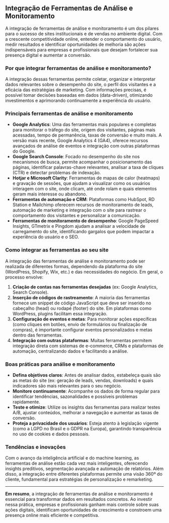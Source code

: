 
## Integração de Ferramentas de Análise e Monitoramento

A integração de ferramentas de análise e monitoramento é um dos pilares para o sucesso de sites institucionais e de vendas no ambiente digital. Com a crescente competitividade online, entender o comportamento do usuário, medir resultados e identificar oportunidades de melhoria são ações indispensáveis para empresas e profissionais que desejam fortalecer sua presença digital e aumentar a conversão.

### Por que integrar ferramentas de análise e monitoramento?

A integração dessas ferramentas permite coletar, organizar e interpretar dados relevantes sobre o desempenho do site, o perfil dos visitantes e a eficácia das estratégias de marketing. Com informações precisas, é possível tomar decisões baseadas em dados (data-driven), otimizando investimentos e aprimorando continuamente a experiência do usuário.

### Principais ferramentas de análise e monitoramento

- **Google Analytics**: Uma das ferramentas mais populares e completas para monitorar o tráfego do site, origem dos visitantes, páginas mais acessadas, tempo de permanência, taxas de conversão e muito mais. A versão mais recente, Google Analytics 4 (GA4), oferece recursos avançados de análise de eventos e integração com outras plataformas do Google.
- **Google Search Console**: Focado no desempenho do site nos mecanismos de busca, permite acompanhar o posicionamento das páginas, identificar palavras-chave relevantes, analisar a taxa de cliques (CTR) e detectar problemas de indexação.
- **Hotjar e Microsoft Clarity**: Ferramentas de mapas de calor (heatmaps) e gravação de sessões, que ajudam a visualizar como os usuários interagem com o site, onde clicam, até onde rolam e quais elementos geram mais interesse ou abandono.
- **Ferramentas de automação e CRM**: Plataformas como HubSpot, RD Station e Mailchimp oferecem recursos de monitoramento de leads, automação de marketing e integração com o site para rastrear o comportamento dos visitantes e personalizar a comunicação.
- **Ferramentas de monitoramento de desempenho**: Google PageSpeed Insights, GTmetrix e Pingdom ajudam a analisar a velocidade de carregamento do site, identificando gargalos que podem impactar a experiência do usuário e o SEO.

### Como integrar as ferramentas ao seu site

A integração das ferramentas de análise e monitoramento pode ser realizada de diferentes formas, dependendo da plataforma do site (WordPress, Shopify, Wix, etc.) e das necessidades do negócio. Em geral, o processo envolve:

1. **Criação de contas nas ferramentas desejadas** (ex: Google Analytics, Search Console).
2. **Inserção de códigos de rastreamento**: A maioria das ferramentas fornece um snippet de código JavaScript que deve ser inserido no cabeçalho (head) ou rodapé (footer) do site. Em plataformas como WordPress, plugins facilitam essa integração.
3. **Configuração de eventos e metas**: Para monitorar ações específicas (como cliques em botões, envio de formulários ou finalização de compras), é importante configurar eventos personalizados e metas dentro das ferramentas.
4. **Integração com outras plataformas**: Muitas ferramentas permitem integração direta com sistemas de e-commerce, CRMs e plataformas de automação, centralizando dados e facilitando a análise.

### Boas práticas para análise e monitoramento

- **Defina objetivos claros**: Antes de analisar dados, estabeleça quais são as metas do site (ex: geração de leads, vendas, downloads) e quais indicadores são mais relevantes para o seu negócio.
- **Monitore continuamente**: Acompanhe os dados de forma regular para identificar tendências, sazonalidades e possíveis problemas rapidamente.
- **Teste e otimize**: Utilize os insights das ferramentas para realizar testes A/B, ajustar conteúdos, melhorar a navegação e aumentar as taxas de conversão.
- **Proteja a privacidade dos usuários**: Esteja atento à legislação vigente (como a LGPD no Brasil e o GDPR na Europa), garantindo transparência no uso de cookies e dados pessoais.

### Tendências e inovações

Com o avanço da inteligência artificial e do machine learning, as ferramentas de análise estão cada vez mais inteligentes, oferecendo insights preditivos, segmentação avançada e automação de relatórios. Além disso, a integração entre diferentes plataformas permite uma visão 360º do cliente, fundamental para estratégias de personalização e remarketing.

---

**Em resumo**, a integração de ferramentas de análise e monitoramento é essencial para transformar dados em resultados concretos. Ao investir nessa prática, empresas e profissionais ganham mais controle sobre suas ações digitais, identificam oportunidades de crescimento e constroem uma presença online mais eficiente e competitiva.
```
